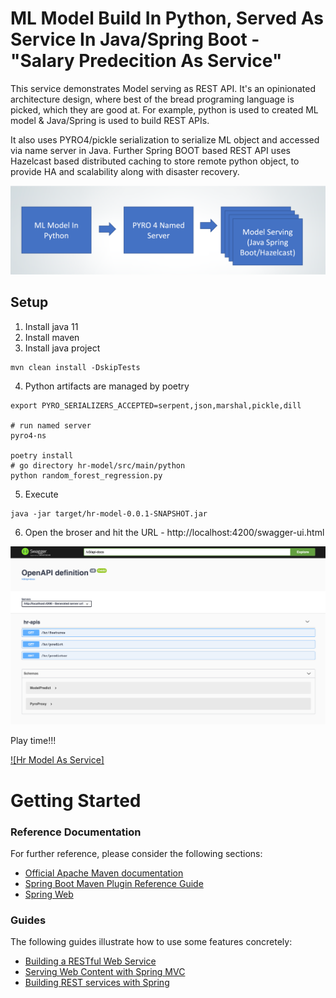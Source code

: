 # ML Model Build In Python, Served As Service In Java/Spring Boot - "Salary Predecition As Service"
This service demonstrates Model serving as REST API. It's an opinionated architecture design, where best of the bread programing language is picked, which they are good at. For example, python is used to created ML model & Java/Spring is used to build REST APIs.

It also uses PYRO4/pickle serialization to serialize ML object and accessed via name server in Java. Further Spring BOOT based REST API uses Hazelcast based distributed caching to store remote python object, to provide HA and scalability along with disaster recovery.

![alt text](./MLAsService.png)

## Setup
1. Install java 11
2. Install maven
3. Install java project
````
mvn clean install -DskipTests
````
4. Python artifacts are managed by poetry

````
export PYRO_SERIALIZERS_ACCEPTED=serpent,json,marshal,pickle,dill

# run named server
pyro4-ns

poetry install
# go directory hr-model/src/main/python
python random_forest_regression.py
````

5. Execute 

````
java -jar target/hr-model-0.0.1-SNAPSHOT.jar
````

6. Open the broser and hit the URL - http://localhost:4200/swagger-ui.html

![alt text](./swagger.png)


Play time!!!

[![Hr Model As Service]](hr-model-demo.mov)




# Getting Started

### Reference Documentation
For further reference, please consider the following sections:

* [Official Apache Maven documentation](https://maven.apache.org/guides/index.html)
* [Spring Boot Maven Plugin Reference Guide](https://docs.spring.io/spring-boot/docs/2.2.5.RELEASE/maven-plugin/)
* [Spring Web](https://docs.spring.io/spring-boot/docs/2.2.5.RELEASE/reference/htmlsingle/#boot-features-developing-web-applications)

### Guides
The following guides illustrate how to use some features concretely:

* [Building a RESTful Web Service](https://spring.io/guides/gs/rest-service/)
* [Serving Web Content with Spring MVC](https://spring.io/guides/gs/serving-web-content/)
* [Building REST services with Spring](https://spring.io/guides/tutorials/bookmarks/)

